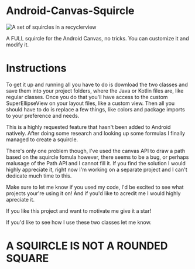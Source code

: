 # Android-Canvas-Squircle


![A set of squircles in a recyclerview](https://github.com/MicroRJ/Android-Canvas-Squircle/blob/master/squircle_sample.png)

A FULL squircle for the Android Canvas, no tricks. You can customize it and modify it. 

# Instructions

To get it up and running all you have to do is download the two classes and save them into your project folders, where the Java or Kotlin files are, like regular classes. 
Once you do that you'll have access to the custom SuperEllipseView on your layout files, like a custom view. 
Then all you should have to do is replace a few things, like colors and package imports to your preference and needs. 

This is a highly requested feature that hasn't been added to Android natively. 
After doing some research and looking up some formulas I finally managed to create a squircle. 

There's only one problem though, I've used the canvas API to draw a path based on the squircle fomula however, 
there seems to be a bug, or perhaps malusage of the Path API and I cannot fill it. 
If you find the solution I would highly appreciate it, right now I'm working on a separate project and I can't dedicate much time to this. 

Make sure to let me know if you used my code, I'd be excited to see what projects your're using it on!
And if you'd like to acredit me I would highly apreciate it. 

If you like this project and want to motivate me give it a star!

If you'd like to see how I use these two classes let me know.

# A SQUIRCLE IS NOT A ROUNDED SQUARE
